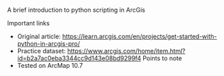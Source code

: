 A brief introduction to python scripting in ArcGis

Important links
- Original article: https://learn.arcgis.com/en/projects/get-started-with-python-in-arcgis-pro/
- Practice dataset: https://www.arcgis.com/home/item.html?id=b2a7ac0eba3344cc9d143e08bd9299f4
Points to note
- Tested on ArcMap 10.7
